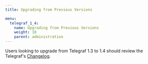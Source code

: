 ```yaml
---
title: Upgrading from Previous Versions

menu:
  telegraf_1_4:
    name: Upgrading from Previous Versions
    weight: 10
    parent: administration
---
```


Users looking to upgrade from Telegraf 1.3 to 1.4 should review the
Telegraf's
[Changelog](/telegraf/v1.4/about_the_project/release-notes-changelog/).
